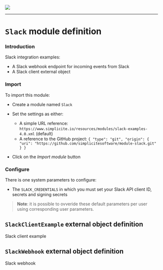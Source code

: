 <!--
 ___ _            _ _    _ _    __
/ __(_)_ __  _ __| (_)__(_) |_ /_/
\__ \ | '  \| '_ \ | / _| |  _/ -_)
|___/_|_|_|_| .__/_|_\__|_|\__\___|
            |_| 
-->
![](https://docs.simplicite.io//logos/logo250.png)
* * *

`Slack` module definition
=========================

### Introduction

Slack integration examples:

- A Slack webhook endpoint for incoming events from Slack
- A Slack client external object

### Import

To import this module:

- Create a module named `Slack`
- Set the settings as either:
	- A simple URL reference: `https://www.simplicite.io/resources/modules/slack-examples-4.0.xml` (default)
	- A reference to the GitHub project: `{ "type": "git", "origin": { "uri": "https://github.com/simplicitesoftware/module-slack.git" } }`

- Click on the _Import module_ button

### Configure

There is one system parameters to configure:

- The `SLACK_CREDENTIALS` in which you must set your Slack API client ID, secrets and signing secrets

> **Note**: it is possible to ovveride these default parameters per user using corresponding user parameters.

`SlackClientExample` external object definition
-----------------------------------------------

Slack client example


`SlackWebhook` external object definition
-----------------------------------------

Slack webhook


